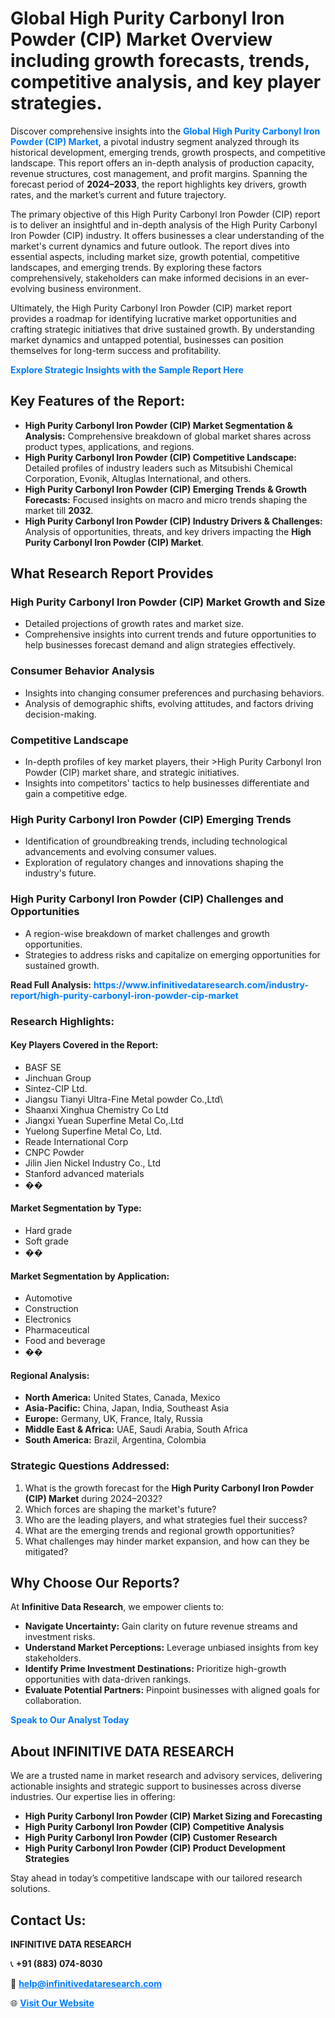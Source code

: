 <h1>Global High Purity Carbonyl Iron Powder (CIP) Market Overview including growth forecasts, trends, competitive analysis, and key player strategies.</h1>
<p>
Discover comprehensive insights into the 
<a href="https://www.infinitivedataresearch.com/industry-report/high-purity-carbonyl-iron-powder-cip-market" rel="dofollow" style="color: #007BFF; text-decoration: none;"><strong>Global High Purity Carbonyl Iron Powder (CIP) Market</strong></a>, a pivotal industry segment analyzed through its historical development, emerging trends, growth prospects, and competitive landscape. This report offers an in-depth analysis of production capacity, revenue structures, cost management, and profit margins. Spanning the forecast period of <strong>2024–2033</strong>, the report highlights key drivers, growth rates, and the market’s current and future trajectory.
</p>
<p>
The primary objective of this High Purity Carbonyl Iron Powder (CIP) report is to deliver an insightful and in-depth analysis of the High Purity Carbonyl Iron Powder (CIP) industry. It offers businesses a clear understanding of the market's current dynamics and future outlook. The report dives into essential aspects, including market size, growth potential, competitive landscapes, and emerging trends. By exploring these factors comprehensively, stakeholders can make informed decisions in an ever-evolving business environment.
</p>
<p>
Ultimately, the High Purity Carbonyl Iron Powder (CIP) market report provides a roadmap for identifying lucrative market opportunities and crafting strategic initiatives that drive sustained growth. By understanding market dynamics and untapped potential, businesses can position themselves for long-term success and profitability.
</p>
<p>
<a href="https://www.infinitivedataresearch.com/request-sample/reportId=108764" style="color: #007BFF; text-decoration: none;"><strong>Explore Strategic Insights with the Sample Report Here</strong></a>
</p>

<h2>Key Features of the Report:</h2>
<ul>
<li><strong>High Purity Carbonyl Iron Powder (CIP) Market Segmentation & Analysis:</strong> Comprehensive breakdown of global market shares across product types, applications, and regions.</li>
<li><strong>High Purity Carbonyl Iron Powder (CIP) Competitive Landscape:</strong> Detailed profiles of industry leaders such as Mitsubishi Chemical Corporation, Evonik, Altuglas International, and others.</li>
<li><strong>High Purity Carbonyl Iron Powder (CIP) Emerging Trends & Growth Forecasts:</strong> Focused insights on macro and micro trends shaping the market till <strong>2032</strong>.</li>
<li><strong>High Purity Carbonyl Iron Powder (CIP) Industry Drivers & Challenges:</strong> Analysis of opportunities, threats, and key drivers impacting the <strong>High Purity Carbonyl Iron Powder (CIP) Market</strong>.</li>
</ul>

<h2>What Research Report Provides</h2>
<h3>High Purity Carbonyl Iron Powder (CIP) Market Growth and Size</h3>
<ul>
<li>Detailed projections of growth rates and market size.</li>
<li>Comprehensive insights into current trends and future opportunities to help businesses forecast demand and align strategies effectively.</li>
</ul>

<h3>Consumer Behavior Analysis</h3>
<ul>
<li>Insights into changing consumer preferences and purchasing behaviors.</li>
<li>Analysis of demographic shifts, evolving attitudes, and factors driving decision-making.</li>
</ul>

<h3>Competitive Landscape</h3>
<ul>
<li>In-depth profiles of key market players, their >High Purity Carbonyl Iron Powder (CIP) market share, and strategic initiatives.</li>
<li>Insights into competitors' tactics to help businesses differentiate and gain a competitive edge.</li>
</ul>

<h3>High Purity Carbonyl Iron Powder (CIP) Emerging Trends</h3>
<ul>
<li>Identification of groundbreaking trends, including technological advancements and evolving consumer values.</li>
<li>Exploration of regulatory changes and innovations shaping the industry's future.</li>
</ul>

<h3>High Purity Carbonyl Iron Powder (CIP) Challenges and Opportunities</h3>
<ul>
<li>A region-wise breakdown of market challenges and growth opportunities.</li>
<li>Strategies to address risks and capitalize on emerging opportunities for sustained growth.</li>
</ul>
<p><strong>Read Full Analysis:</strong> <a href="https://www.infinitivedataresearch.com/industry-report/high-purity-carbonyl-iron-powder-cip-market" rel="dofollow" style="color: #007BFF; text-decoration: none;"><strong>https://www.infinitivedataresearch.com/industry-report/high-purity-carbonyl-iron-powder-cip-market</strong></a></p>
<h3>Research Highlights:</h3>
<h4>Key Players Covered in the Report:</h4>
<ul><li>BASF SE</li><li>Jinchuan Group</li><li>Sintez-CIP Ltd.</li><li>Jiangsu Tianyi Ultra-Fine Metal powder Co.,Ltd\</li><li>Shaanxi Xinghua Chemistry Co Ltd</li><li>Jiangxi Yuean Superfine Metal Co,.Ltd</li><li>Yuelong Superfine Metal Co, Ltd.</li><li>Reade International Corp</li><li>CNPC Powder</li><li>Jilin Jien Nickel Industry Co., Ltd</li><li>Stanford advanced materials</li><li>��</li></ul>
<h4>Market Segmentation by Type:</h4>
<ul><li>Hard grade</li><li>Soft grade</li><li>��</li></ul>
<h4>Market Segmentation by Application:</h4>
<ul><li>Automotive</li><li>Construction</li><li>Electronics</li><li>Pharmaceutical</li><li>Food and beverage</li><li>��</li></ul>

<h4>Regional Analysis:</h4>
<ul>
<li><strong>North America:</strong> United States, Canada, Mexico</li>
<li><strong>Asia-Pacific:</strong> China, Japan, India, Southeast Asia</li>
<li><strong>Europe:</strong> Germany, UK, France, Italy, Russia</li>
<li><strong>Middle East & Africa:</strong> UAE, Saudi Arabia, South Africa</li>
<li><strong>South America:</strong> Brazil, Argentina, Colombia</li>
</ul>

<h3>Strategic Questions Addressed:</h3>
<ol>
<li>What is the growth forecast for the <strong>High Purity Carbonyl Iron Powder (CIP) Market</strong> during 2024–2032?</li>
<li>Which forces are shaping the market's future?</li>
<li>Who are the leading players, and what strategies fuel their success?</li>
<li>What are the emerging trends and regional growth opportunities?</li>
<li>What challenges may hinder market expansion, and how can they be mitigated?</li>
</ol>

<h2>Why Choose Our Reports?</h2>
<p>At <strong>Infinitive Data Research</strong>, we empower clients to:</p>
<ul>
<li><strong>Navigate Uncertainty:</strong> Gain clarity on future revenue streams and investment risks.</li>
<li><strong>Understand Market Perceptions:</strong> Leverage unbiased insights from key stakeholders.</li>
<li><strong>Identify Prime Investment Destinations:</strong> Prioritize high-growth opportunities with data-driven rankings.</li>
<li><strong>Evaluate Potential Partners:</strong> Pinpoint businesses with aligned goals for collaboration.</li>
</ul>
<p><a href="https://www.infinitivedataresearch.com/industry-report/high-purity-carbonyl-iron-powder-cip-market" rel="dofollow" style="color: #007BFF; text-decoration: none;"><strong>Speak to Our Analyst Today</strong></a></p>

<h2>About INFINITIVE DATA RESEARCH</h2>
<p>We are a trusted name in market research and advisory services, delivering actionable insights and strategic support to businesses across diverse industries. Our expertise lies in offering:</p>
<ul>
<li><strong>High Purity Carbonyl Iron Powder (CIP) Market Sizing and Forecasting</strong></li>
<li><strong>High Purity Carbonyl Iron Powder (CIP) Competitive Analysis</strong></li>
<li><strong>High Purity Carbonyl Iron Powder (CIP) Customer Research</strong></li>
<li><strong>High Purity Carbonyl Iron Powder (CIP) Product Development Strategies</strong></li>
</ul>
<p>Stay ahead in today’s competitive landscape with our tailored research solutions.</p>

<h2>Contact Us:</h2>
<p><strong>INFINITIVE DATA RESEARCH</strong></p>
<p>📞 <strong>+91 (883) 074-8030</strong></p>
<p>📧 <strong><a href="mailto:help@infinitivedataresearch.com" style="color: #007BFF;">help@infinitivedataresearch.com</a></strong></p>
<p>🌐 <strong><a href="https://www.infinitivedataresearch.com" rel="dofollow" style="color: #007BFF;">Visit Our Website</a></strong></p>